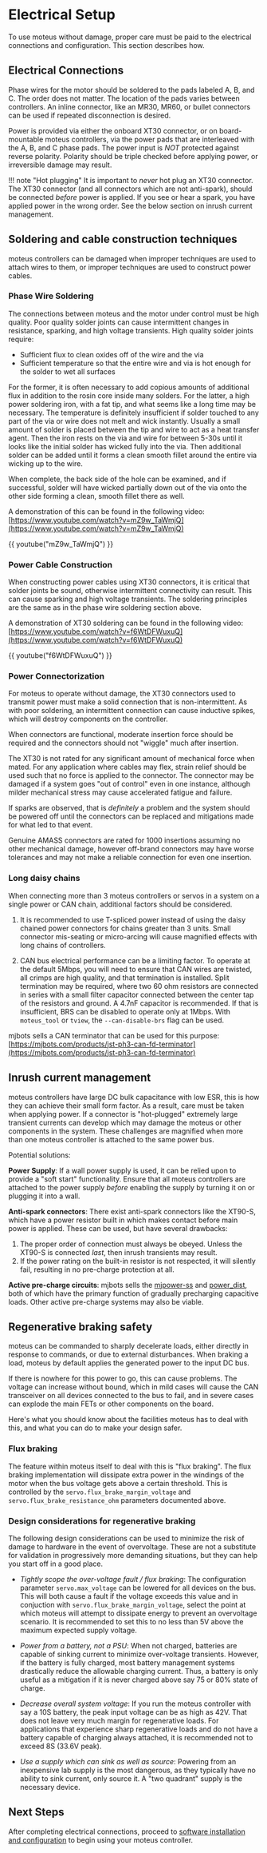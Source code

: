 # Electrical Setup

To use moteus without damage, proper care must be paid to the electrical connections and configuration.  This section describes how.

## Electrical Connections

Phase wires for the motor should be soldered to the pads labeled A, B, and C. The order does not matter. The location of the pads varies between controllers.  An inline connector, like an MR30, MR60, or bullet connectors can be used if repeated disconnection is desired.

Power is provided via either the onboard XT30 connector, or on board-mountable moteus controllers, via the power pads that are interleaved with the A, B, and C phase pads.  The power input is *NOT* protected against reverse polarity.  Polarity should be triple checked before applying power, or irreversible damage may result.

!!! note "Hot plugging"
    It is important to *never* hot plug an XT30 connector.  The XT30 connector (and all connectors which are not anti-spark), should be connected *before* power is applied.  If you see or hear a spark, you have applied power in the wrong order.  See the below section on inrush current management.

## Soldering and cable construction techniques

moteus controllers can be damaged when improper techniques are used to attach wires to them, or improper techniques are used to construct power cables.

### Phase Wire Soldering

The connections between moteus and the motor under control must be high quality.  Poor quality solder joints can cause intermittent changes in resistance, sparking, and high voltage transients.  High quality solder joints require:

* Sufficient flux to clean oxides off of the wire and the via
* Sufficient temperature so that the entire wire and via is hot enough for the solder to wet all surfaces

For the former, it is often necessary to add copious amounts of additional flux in addition to the rosin core inside many solders.  For the latter, a high power soldering iron, with a fat tip, and what seems like a long time may be necessary.  The temperature is definitely insufficient if solder touched to any part of the via or wire does not melt and wick instantly.  Usually a small amount of solder is placed between the tip and wire to act as a heat transfer agent.  Then the iron rests on the via and wire for between 5-30s until it looks like the initial solder has wicked fully into the via.  Then additional solder can be added until it forms a clean smooth fillet around the entire via wicking up to the wire.

When complete, the back side of the hole can be examined, and if successful, solder will have wicked partially down out of the via onto the other side forming a clean, smooth fillet there as well.

A demonstration of this can be found in the following video: [https://www.youtube.com/watch?v=mZ9w_TaWmjQ](https://www.youtube.com/watch?v=mZ9w_TaWmjQ)

{{ youtube("mZ9w_TaWmjQ") }}

### Power Cable Construction

When constructing power cables using XT30 connectors, it is critical that solder joints be sound, otherwise intermittent connectivity can result.  This can cause sparking and high voltage transients.  The soldering principles are the same as in the phase wire soldering section above.

A demonstration of XT30 soldering can be found in the following video:
[https://www.youtube.com/watch?v=f6WtDFWuxuQ](https://www.youtube.com/watch?v=f6WtDFWuxuQ)

{{ youtube("f6WtDFWuxuQ") }}

### Power Connectorization

For moteus to operate without damage, the XT30 connectors used to transmit power must make a solid connection that is non-intermittent.  As with poor soldering, an intermittent connection can cause inductive spikes, which will destroy components on the controller.

When connectors are functional, moderate insertion force should be required and the connectors should not "wiggle" much after insertion.

The XT30 is not rated for any significant amount of mechanical force when mated.  For any application where cables may flex, strain relief should be used such that no force is applied to the connector.  The connector may be damaged if a system goes "out of control" even in one instance, although milder mechanical stress may cause accelerated fatigue and failure.

If sparks are observed, that is *definitely* a problem and the system should be powered off until the connectors can be replaced and mitigations made for what led to that event.

Genuine AMASS connectors are rated for 1000 insertions assuming no other mechanical damage, however off-brand connectors may have worse tolerances and may not make a reliable connection for even one insertion.


### Long daisy chains

When connecting more than 3 moteus controllers or servos in a system on a single power or CAN chain, additional factors should be considered.

1. It is recommended to use T-spliced power instead of using the daisy chained power connectors for chains greater than 3 units.  Small connector mis-seating or micro-arcing will cause magnified effects with long chains of controllers.

2. CAN bus electrical performance can be a limiting factor.  To operate at the default 5Mbps, you will need to ensure that CAN wires are twisted, all crimps are high quality, and that termination is installed.  Split termination may be required, where two 60 ohm resistors are connected in series with a small filter capacitor connected between the center tap of the resistors and ground.  A 4.7nF capacitor is recommended.  If that is insufficient, BRS can be disabled to operate only at 1Mbps.  With `moteus_tool` or `tview`, the `--can-disable-brs` flag can be used.

mjbots sells a CAN terminator that can be used for this purpose: [https://mjbots.com/products/jst-ph3-can-fd-terminator](https://mjbots.com/products/jst-ph3-can-fd-terminator)

## Inrush current management

moteus controllers have large DC bulk capacitance with low ESR, this is how they can achieve their small form factor.  As a result, care must be taken when applying power.  If a connector is "hot-plugged" extremely large transient currents can develop which may damage the moteus or other components in the system.  These challenges are magnified when more than one moteus controller is attached to the same power bus.

Potential solutions:

**Power Supply**: If a wall power supply is used, it can be relied upon to provide a "soft start" functionality.  Ensure that all moteus controllers are attached to the power supply *before* enabling the supply by turning it on or plugging it into a wall.

**Anti-spark connectors**: There exist anti-spark connectors like the XT90-S, which have a power resistor built in which makes contact before main power is applied.  These can be used, but have several drawbacks:

1. The proper order of connection must always be obeyed.  Unless the XT90-S is connected *last*, then inrush transients may result.
2. If the power rating on the built-in resistor is not respected, it will silently fail, resulting in no pre-charge protection at all.

**Active pre-charge circuits**: mjbots sells the [mjpower-ss](https://mjbots.com/products/mjpower-ss) and [power_dist](https://mjbots.com/products/mjbots-power-dist-r4-5b), both of which have the primary function of gradually precharging capacitive loads.  Other active pre-charge systems may also be viable.

## Regenerative braking safety

moteus can be commanded to sharply decelerate loads, either directly in response to commands, or due to external disturbances.  When braking a load, moteus by default applies the generated power to the input DC bus.

If there is nowhere for this power to go, this can cause problems.  The voltage can increase without bound, which in mild cases will cause the CAN transceiver on all devices connected to the bus to fail, and in severe cases can explode the main FETs or other components on the board.

Here's what you should know about the facilities moteus has to deal with this, and what you can do to make your design safer.

### Flux braking

The feature within moteus itself to deal with this is "flux braking".  The flux braking implementation will dissipate extra power in the windings of the motor when the bus voltage gets above a certain threshold.  This is controlled by the `servo.flux_brake_margin_voltage` and `servo.flux_brake_resistance_ohm` parameters documented above.

### Design considerations for regenerative braking

The following design considerations can be used to minimize the risk of damage to hardware in the event of overvoltage.  These are not a substitute for validation in progressively more demanding situations, but they can help you start off in a good place.

- *Tightly scope the over-voltage fault / flux braking*: The configuration parameter `servo.max_voltage` can be lowered for all devices on the bus.  This will both cause a fault if the voltage exceeds this value and in conjuction with `servo.flux_brake_margin_voltage`, select the point at which moteus will attempt to dissipate energy to prevent an overvoltage scenario.  It is recommended to set this to no less than 5V above the maximum expected supply voltage.

- *Power from a battery, not a PSU*: When not charged, batteries are capable of sinking current to minimize over-voltage transients.  However, if the battery is fully charged, most battery management systems drastically reduce the allowable charging current.  Thus, a battery is only useful as a mitigation if it is never charged above say 75 or 80% state of charge.

- *Decrease overall system voltage*: If you run the moteus controller with say a 10S battery, the peak input voltage can be as high as 42V.  That does not leave very much margin for regenerative loads.  For applications that experience sharp regenerative loads and do not have a battery capable of charging always attached, it is recommended not to exceed 8S (33.6V peak).

- *Use a supply which can sink as well as source*: Powering from an inexpensive lab supply is the most dangerous, as they typically have no ability to sink current, only source it.  A "two quadrant" supply is the necessary device.


## Next Steps

After completing electrical connections, proceed to [software installation and configuration](software-installation.md) to begin using your moteus controller.
